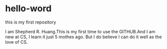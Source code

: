 # hello-word
this is my first repository

I am Shepherd R. Huang.This is my first time to use the GITHUB.And I am new at CS, I learn it just 5 mothes ago. But I do believe I can do it well as the love of CS.
